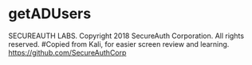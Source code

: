 # getADUsers

SECUREAUTH LABS. Copyright 2018 SecureAuth Corporation. All rights reserved.
#Copied from Kali, for easier screen review and learning.
https://github.com/SecureAuthCorp
